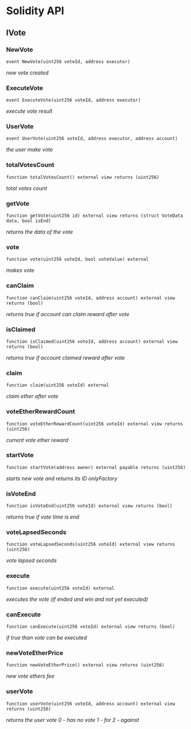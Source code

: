 # Solidity API

## IVote

### NewVote

```solidity
event NewVote(uint256 voteId, address executor)
```

_new vote created_

### ExecuteVote

```solidity
event ExecuteVote(uint256 voteId, address executor)
```

_execute vote result_

### UserVote

```solidity
event UserVote(uint256 voteId, address executor, address account)
```

_the user make vote_

### totalVotesCount

```solidity
function totalVotesCount() external view returns (uint256)
```

_total votes count_

### getVote

```solidity
function getVote(uint256 id) external view returns (struct VoteData data, bool isEnd)
```

_returns the data of the vote_

### vote

```solidity
function vote(uint256 voteId, bool voteValue) external
```

_makes vote_

### canClaim

```solidity
function canClaim(uint256 voteId, address account) external view returns (bool)
```

_returns true if account can claim reward after vote_

### isClaimed

```solidity
function isClaimed(uint256 voteId, address account) external view returns (bool)
```

_returns true if account claimed reward after vote_

### claim

```solidity
function claim(uint256 voteId) external
```

_claim ether after vote_

### voteEtherRewardCount

```solidity
function voteEtherRewardCount(uint256 voteId) external view returns (uint256)
```

_current vote ether reward_

### startVote

```solidity
function startVote(address owner) external payable returns (uint256)
```

_starts new vote and returns its ID
onlyFactory_

### isVoteEnd

```solidity
function isVoteEnd(uint256 voteId) external view returns (bool)
```

_returns true if vote time is end_

### voteLapsedSeconds

```solidity
function voteLapsedSeconds(uint256 voteId) external view returns (uint256)
```

_vote lapsed seconds_

### execute

```solidity
function execute(uint256 voteId) external
```

_executes the vote (if ended and win and not yet executed)_

### canExecute

```solidity
function canExecute(uint256 voteId) external view returns (bool)
```

_if true than vote can be executed_

### newVoteEtherPrice

```solidity
function newVoteEtherPrice() external view returns (uint256)
```

_new vote ethers fee_

### userVote

```solidity
function userVote(uint256 voteId, address account) external view returns (uint256)
```

_returns the user vote
0 - has no vote
1 - for
2 - against_


